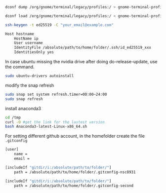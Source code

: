 ```bash
dconf dump /org/gnome/terminal/legacy/profiles:/ > gnome-terminal-profiles.dconf

dconf load /org/gnome/terminal/legacy/profiles:/ < gnome-terminal-profiles.dconf

ssh-keygen -t ed25519 -C "your_email@example.com"

Host hostname
    HostName ip
    User username
    IdentityFile /absolute/path/to/home/folder/.ssh/id_ed25519_xxx
    IdentitiesOnly yes
```

In case ubuntu missing the nvidia drive after doing do-release-update, use the command.

```bash
sudo ubuntu-drivers autoinstall
```

modify the snap refresh

```bash
sudo snap set system refresh.timer=00:00~24:00
sudo snap refresh
```

install anaconda3

```bash
cd /tmp
curl -O #get the link for the lastest version
bash Anaconda3-latest-Linux-x86_64.sh
```

For setting different github account, in the homefolder create the file ```.gitconfig```

```bash
[user]
    name = 
    email = 

[includeIf "gitdir/i:/absolute/path/to/folder/"]
    path = /absolute/path/to/home/folder/.gitconfig-nsc8931

[includeIf "gitdir/i:/absolute/path/to/folder/"]
    path = /absolute/path/to/home/folder/.gitconfig-second
```
